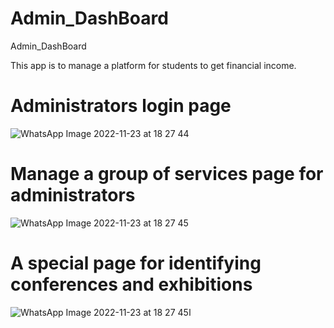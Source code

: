 # Admin_DashBoard
Admin_DashBoard

This app is to manage a platform for students to get financial income.

# Administrators login page
![WhatsApp Image 2022-11-23 at 18 27 44](https://user-images.githubusercontent.com/60603704/203585755-d08290e6-b6db-44b8-a8fc-d56715b48a5b.jpg)


# Manage a group of services page for administrators
![WhatsApp Image 2022-11-23 at 18 27 45](https://user-images.githubusercontent.com/60603704/203585952-96043078-a1f8-4b43-9a31-98b46596bfa7.jpg)


# A special page for identifying conferences and exhibitions
![WhatsApp Image 2022-11-23 at 18 27 45ا](https://user-images.githubusercontent.com/60603704/203586137-6dee4593-9f74-44dc-abcb-fad26a04d4ba.jpg)
